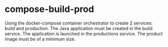 # compose-build-prod

Using the docker-compose container orchestrator to create 2 services: build and production. The Java application must be created in the build service. 
The application is launched in the productions service. The product image must be of a minimum size.
